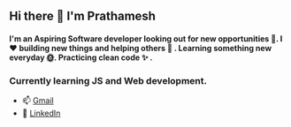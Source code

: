 ## Hi there 👋 I'm Prathamesh
#### I'm an Aspiring Software developer looking out for new opportunities 🗻. I ❤️ building new things and helping others 🤝 . Learning something new everyday 🌞. Practicing clean code ✨ . 

### Currently learning JS and Web development. 

- 📫 [Gmail](mali.prathamesh82@gmail.com)
- 🔗 [LinkedIn](https://www.linkedin.com/in/prathamesh-mali-20582318a/)
